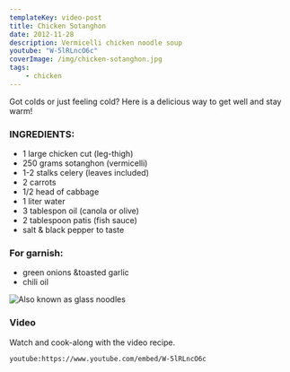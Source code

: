 ```yaml
---
templateKey: video-post
title: Chicken Sotanghon
date: 2012-11-28
description: Vermicelli chicken noodle soup
youtube: "W-5lRLncO6c"
coverImage: /img/chicken-sotanghon.jpg
tags:
    - chicken
---
```


Got colds or just feeling cold? Here is a delicious way to get well and stay warm!

### INGREDIENTS:
* 1 large chicken cut (leg-thigh)
* 250 grams sotanghon (vermicelli)
* 1-2 stalks celery (leaves included)
* 2 carrots
* 1/2 head of cabbage
* 1 liter water
* 3 tablespon oil (canola or olive)
* 2 tablespoon patis (fish sauce)
* salt & black pepper to taste

### For garnish:
* green onions &toasted garlic
* chili oil

![Also known as glass noodles](/img/vermecelli-noodles.jpg)

### Video
Watch and cook-along with the video recipe.

`youtube:https://www.youtube.com/embed/W-5lRLncO6c`


